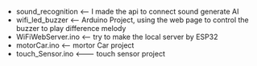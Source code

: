- sound_recognition <-- I made the api to connect sound generate AI
- wifi_led_buzzer <-- Arduino Project, using the web page to control the buzzer to play difference melody
- WiFiWebServer.ino <-- try to make the local server by ESP32
- motorCar.ino <-- mortor Car project
- touch_Sensor.ino <--- touch sensor project
